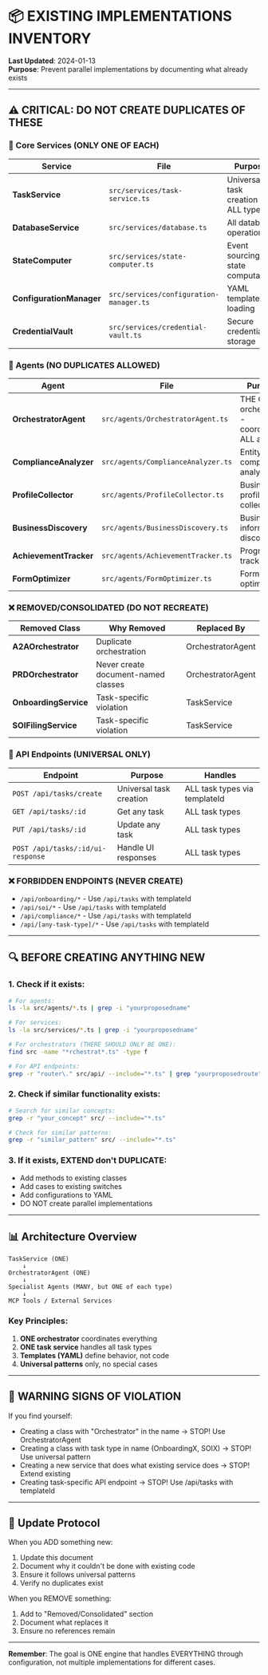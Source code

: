 # 📦 EXISTING IMPLEMENTATIONS INVENTORY
**Last Updated**: 2024-01-13  
**Purpose**: Prevent parallel implementations by documenting what already exists

---

## ⚠️ CRITICAL: DO NOT CREATE DUPLICATES OF THESE

### 🎯 Core Services (ONLY ONE OF EACH)

| Service | File | Purpose | Status |
|---------|------|---------|--------|
| **TaskService** | `src/services/task-service.ts` | Universal task creation for ALL types | ✅ Complete |
| **DatabaseService** | `src/services/database.ts` | All database operations | ✅ Complete |
| **StateComputer** | `src/services/state-computer.ts` | Event sourcing state computation | ✅ Complete |
| **ConfigurationManager** | `src/services/configuration-manager.ts` | YAML template loading | ✅ Complete |
| **CredentialVault** | `src/services/credential-vault.ts` | Secure credential storage | ✅ Complete |

### 🤖 Agents (NO DUPLICATES ALLOWED)

| Agent | File | Purpose | Status |
|-------|------|---------|--------|
| **OrchestratorAgent** | `src/agents/OrchestratorAgent.ts` | THE ONLY orchestrator - coordinates ALL agents | ✅ Complete |
| **ComplianceAnalyzer** | `src/agents/ComplianceAnalyzer.ts` | Entity compliance analysis | ✅ Complete |
| **ProfileCollector** | `src/agents/ProfileCollector.ts` | Business profile collection | ✅ Complete |
| **BusinessDiscovery** | `src/agents/BusinessDiscovery.ts` | Business information discovery | ✅ Complete |
| **AchievementTracker** | `src/agents/AchievementTracker.ts` | Progress tracking | ✅ Complete |
| **FormOptimizer** | `src/agents/FormOptimizer.ts` | Form optimization | ✅ Complete |

### ❌ REMOVED/CONSOLIDATED (DO NOT RECREATE)

| Removed Class | Why Removed | Replaced By |
|---------------|-------------|-------------|
| **A2AOrchestrator** | Duplicate orchestration | OrchestratorAgent |
| **PRDOrchestrator** | Never create document-named classes | OrchestratorAgent |
| **OnboardingService** | Task-specific violation | TaskService |
| **SOIFilingService** | Task-specific violation | TaskService |

### 📍 API Endpoints (UNIVERSAL ONLY)

| Endpoint | Purpose | Handles |
|----------|---------|---------|
| `POST /api/tasks/create` | Universal task creation | ALL task types via templateId |
| `GET /api/tasks/:id` | Get any task | ALL task types |
| `PUT /api/tasks/:id` | Update any task | ALL task types |
| `POST /api/tasks/:id/ui-response` | Handle UI responses | ALL task types |

### ❌ FORBIDDEN ENDPOINTS (NEVER CREATE)

- `/api/onboarding/*` - Use `/api/tasks` with templateId
- `/api/soi/*` - Use `/api/tasks` with templateId
- `/api/compliance/*` - Use `/api/tasks` with templateId
- `/api/[any-task-type]/*` - Use `/api/tasks` with templateId

---

## 🔍 BEFORE CREATING ANYTHING NEW

### 1. Check if it exists:
```bash
# For agents:
ls -la src/agents/*.ts | grep -i "yourproposedname"

# For services:
ls -la src/services/*.ts | grep -i "yourproposedname"

# For orchestrators (THERE SHOULD ONLY BE ONE):
find src -name "*rchestrat*.ts" -type f

# For API endpoints:
grep -r "router\." src/api/ --include="*.ts" | grep "yourproposedroute"
```

### 2. Check if similar functionality exists:
```bash
# Search for similar concepts:
grep -r "your_concept" src/ --include="*.ts"

# Check for similar patterns:
grep -r "similar_pattern" src/ --include="*.ts"
```

### 3. If it exists, EXTEND don't DUPLICATE:
- Add methods to existing classes
- Add cases to existing switches
- Add configurations to YAML
- DO NOT create parallel implementations

---

## 📊 Architecture Overview

```
TaskService (ONE)
    ↓
OrchestratorAgent (ONE)
    ↓
Specialist Agents (MANY, but ONE of each type)
    ↓
MCP Tools / External Services
```

### Key Principles:
1. **ONE orchestrator** coordinates everything
2. **ONE task service** handles all task types
3. **Templates (YAML)** define behavior, not code
4. **Universal patterns** only, no special cases

---

## 🚨 WARNING SIGNS OF VIOLATION

If you find yourself:
- Creating a class with "Orchestrator" in the name → STOP! Use OrchestratorAgent
- Creating a class with task type in name (OnboardingX, SOIX) → STOP! Use universal pattern
- Creating a new service that does what existing service does → STOP! Extend existing
- Creating task-specific API endpoint → STOP! Use /api/tasks with templateId

---

## 📝 Update Protocol

When you ADD something new:
1. Update this document
2. Document why it couldn't be done with existing code
3. Ensure it follows universal patterns
4. Verify no duplicates exist

When you REMOVE something:
1. Add to "Removed/Consolidated" section
2. Document what replaces it
3. Ensure no references remain

---

**Remember**: The goal is ONE engine that handles EVERYTHING through configuration, not multiple implementations for different cases.